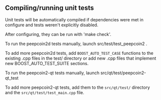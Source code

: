 Compiling/running unit tests
------------------------------------

Unit tests will be automatically compiled if dependencies were met in configure
and tests weren't explicitly disabled.

After configuring, they can be run with 'make check'.

To run the peepcoin2d tests manually, launch src/test/test_peepcoin2 .

To add more peepcoin2d tests, add `BOOST_AUTO_TEST_CASE` functions to the existing
.cpp files in the test/ directory or add new .cpp files that
implement new BOOST_AUTO_TEST_SUITE sections.

To run the peepcoin2-qt tests manually, launch src/qt/test/peepcoin2-qt_test

To add more peepcoin2-qt tests, add them to the `src/qt/test/` directory and
the `src/qt/test/test_main.cpp` file.

